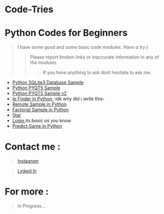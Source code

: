 # Code-Tries

# Python Codes for Beginners
> I have some good and some basic code modules. *Have a try*:)
>> Please report broken links or inaccurate information in any of the modules.
>>> If you have anything to ask dont hesitate to ask me.

+ [Python SQLite3 Database Sample](https://github.com/SuzuyaJzo/Code-Tries/blob/main/database_sql)
+ [Python PYQT5 Sample](https://github.com/SuzuyaJzo/Code-Tries/blob/main/widget_pyqt)
+ [Python PYQT5 Sample v2](https://github.com/SuzuyaJzo/Code-Tries/blob/main/pyqt52)
+ [Ip Finder in Python ](https://github.com/SuzuyaJzo/Code-Tries/blob/main/ip_find)-idk why did i write this-
+ [Remote Sample in Python](https://github.com/SuzuyaJzo/Code-Tries/blob/main/remote)
+ [Factorial Sample in Python](https://github.com/SuzuyaJzo/Code-Tries/blob/main/fac)
+ [Star](https://github.com/SuzuyaJzo/Code-Tries/blob/main/star)
+ [Login ](https://github.com/SuzuyaJzo/Code-Tries/blob/main/login)*its basic as you know*
+ [Predict Game in Python](https://github.com/SuzuyaJzo/Code-Tries/blob/main/predict.py)
  

# Contact me :
  > [Instagram](https://www.instagram.com/ege.g.smr?igsh=MTVsd2ZoaWV5MzNqYg==)

  > [Lınked In](https://tr.linkedin.com/in/ahmet-ege-s%C3%BCmer-a570942b3)

# For more :

> In Progress...
